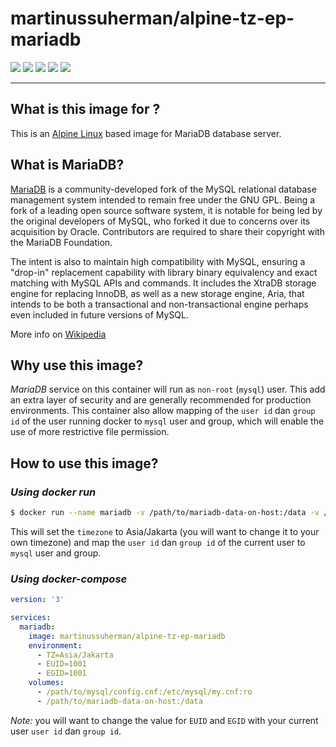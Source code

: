 # martinussuherman/alpine-tz-ep-mariadb

[![](https://img.shields.io/badge/%20%20FROM%20%20-martinussuherman%2Falpine--tz--ep-lightgray.svg)](https://hub.docker.com/r/martinussuherman/alpine-tz-ep)  [![](https://images.microbadger.com/badges/image/martinussuherman/alpine-tz-ep-mariadb.svg)](https://microbadger.com/images/martinussuherman/alpine-tz-ep-mariadb "Get your own image badge on microbadger.com")  [![](https://images.microbadger.com/badges/commit/martinussuherman/alpine-tz-ep-mariadb.svg)](https://microbadger.com/images/martinussuherman/alpine-tz-ep-mariadb "Get your own commit badge on microbadger.com")  [![](https://images.microbadger.com/badges/license/martinussuherman/alpine-tz-ep-mariadb.svg)](https://microbadger.com/images/martinussuherman/alpine-tz-ep-mariadb "Get your own license badge on microbadger.com")  [![](https://images.microbadger.com/badges/version/martinussuherman/alpine-tz-ep-mariadb.svg)](https://microbadger.com/images/martinussuherman/alpine-tz-ep-mariadb "Get your own version badge on microbadger.com")

---

## What is this image for ?

This is an [Alpine Linux](https://hub.docker.com/_/alpine/) based image for MariaDB database server.

## What is MariaDB?

[MariaDB](https://hub.docker.com/_/mariadb/) is a community-developed fork of the MySQL relational database management system intended to remain free under the GNU GPL. Being a fork of a leading open source software system, it is notable for being led by the original developers of MySQL, who forked it due to concerns over its acquisition by Oracle. Contributors are required to share their copyright with the MariaDB Foundation.

The intent is also to maintain high compatibility with MySQL, ensuring a "drop-in" replacement capability with library binary equivalency and exact matching with MySQL APIs and commands. It includes the XtraDB storage engine for replacing InnoDB, as well as a new storage engine, Aria, that intends to be both a transactional and non-transactional engine perhaps even included in future versions of MySQL.

More info on [Wikipedia](https://en.wikipedia.org/wiki/MariaDB)

## Why use this image?

*MariaDB* service on this container will run as `non-root` (`mysql`) user. This add an extra layer of security and are generally recommended for production environments. This container also allow mapping of the `user id` dan `group id` of the user running docker to `mysql` user and group, which will enable the use of more restrictive file permission.

## How to use this image?

### *Using docker run*

```bash
$ docker run --name mariadb -v /path/to/mariadb-data-on-host:/data -v /path/to/mysql/config.cnf:/etc/mysql/my.cnf:ro -e TZ=Asia/Jakarta -e EUID=$(id -u) -e EGID=$(id -g) martinussuherman/alpine-tz-ep-mariadb
```
This will set the `timezone` to Asia/Jakarta (you will want to change it to your own timezone) and map the `user id` dan `group id` of the current user to `mysql` user and group.

### *Using docker-compose*

```yaml
version: '3'

services:
  mariadb:
    image: martinussuherman/alpine-tz-ep-mariadb
    environment:
      - TZ=Asia/Jakarta
      - EUID=1001
      - EGID=1001
    volumes:
      - /path/to/mysql/config.cnf:/etc/mysql/my.cnf:ro
      - /path/to/mariadb-data-on-host:/data
```

*Note:* you will want to change the value for `EUID` and `EGID` with your current user `user id` dan `group id`.
